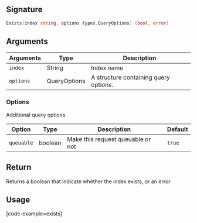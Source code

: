 ## Signature

```go
Exists(index string, options types.QueryOptions) (bool, error)
```

## Arguments

| Arguments     | Type        | Description |
|---------------|-------------|----------------------------------------|
| ``index``     | String      | Index name |
| ``options``   | QueryOptions | A structure containing query options. |

### __Options__

Additional query options

| Option   | Type    | Description                       | Default |
| -------- | ------- | --------------------------------- | ------- |
| `queuable` | boolean | Make this request queuable or not | `true`    |

## Return

Returns a boolean that indicate whether the index exists, or an error

## Usage

[code-example=exists]